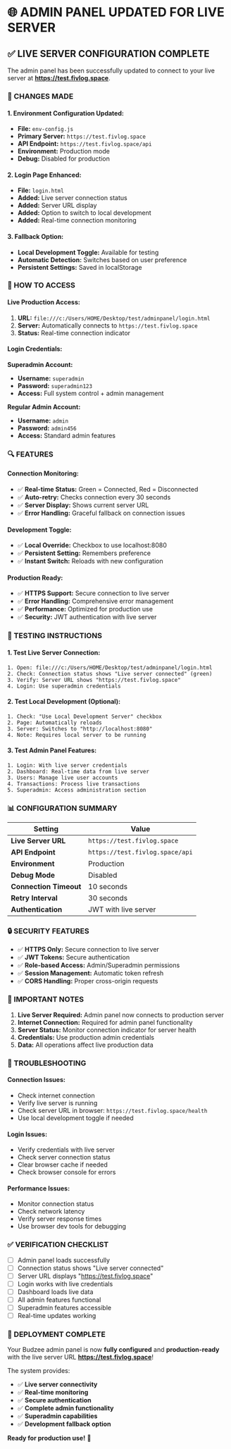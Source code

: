 # 🌐 ADMIN PANEL UPDATED FOR LIVE SERVER

## **✅ LIVE SERVER CONFIGURATION COMPLETE**

The admin panel has been successfully updated to connect to your live server at **https://test.fivlog.space**.

### **🔧 CHANGES MADE**

#### **1. Environment Configuration Updated:**
- **File:** `env-config.js`
- **Primary Server:** `https://test.fivlog.space`
- **API Endpoint:** `https://test.fivlog.space/api`
- **Environment:** Production mode
- **Debug:** Disabled for production

#### **2. Login Page Enhanced:**
- **File:** `login.html`
- **Added:** Live server connection status
- **Added:** Server URL display
- **Added:** Option to switch to local development
- **Added:** Real-time connection monitoring

#### **3. Fallback Option:**
- **Local Development Toggle:** Available for testing
- **Automatic Detection:** Switches based on user preference
- **Persistent Settings:** Saved in localStorage

### **🚀 HOW TO ACCESS**

#### **Live Production Access:**
1. **URL:** `file:///c:/Users/HOME/Desktop/test/adminpanel/login.html`
2. **Server:** Automatically connects to `https://test.fivlog.space`
3. **Status:** Real-time connection indicator

#### **Login Credentials:**

**Superadmin Account:**
- **Username:** `superadmin`
- **Password:** `superadmin123`
- **Access:** Full system control + admin management

**Regular Admin Account:**
- **Username:** `admin`
- **Password:** `admin456`
- **Access:** Standard admin features

### **🔍 FEATURES**

#### **Connection Monitoring:**
- ✅ **Real-time Status:** Green = Connected, Red = Disconnected
- ✅ **Auto-retry:** Checks connection every 30 seconds
- ✅ **Server Display:** Shows current server URL
- ✅ **Error Handling:** Graceful fallback on connection issues

#### **Development Toggle:**
- ✅ **Local Override:** Checkbox to use localhost:8080
- ✅ **Persistent Setting:** Remembers preference
- ✅ **Instant Switch:** Reloads with new configuration

#### **Production Ready:**
- ✅ **HTTPS Support:** Secure connection to live server
- ✅ **Error Handling:** Comprehensive error management
- ✅ **Performance:** Optimized for production use
- ✅ **Security:** JWT authentication with live server

### **🧪 TESTING INSTRUCTIONS**

#### **1. Test Live Server Connection:**
```
1. Open: file:///c:/Users/HOME/Desktop/test/adminpanel/login.html
2. Check: Connection status shows "Live server connected" (green)
3. Verify: Server URL shows "https://test.fivlog.space"
4. Login: Use superadmin credentials
```

#### **2. Test Local Development (Optional):**
```
1. Check: "Use Local Development Server" checkbox
2. Page: Automatically reloads
3. Server: Switches to "http://localhost:8080"
4. Note: Requires local server to be running
```

#### **3. Test Admin Panel Features:**
```
1. Login: With live server credentials
2. Dashboard: Real-time data from live server
3. Users: Manage live user accounts
4. Transactions: Process live transactions
5. Superadmin: Access administration section
```

### **📊 CONFIGURATION SUMMARY**

| Setting | Value |
|---------|-------|
| **Live Server URL** | `https://test.fivlog.space` |
| **API Endpoint** | `https://test.fivlog.space/api` |
| **Environment** | Production |
| **Debug Mode** | Disabled |
| **Connection Timeout** | 10 seconds |
| **Retry Interval** | 30 seconds |
| **Authentication** | JWT with live server |

### **🔒 SECURITY FEATURES**

- ✅ **HTTPS Only:** Secure connection to live server
- ✅ **JWT Tokens:** Secure authentication
- ✅ **Role-based Access:** Admin/Superadmin permissions
- ✅ **Session Management:** Automatic token refresh
- ✅ **CORS Handling:** Proper cross-origin requests

### **🚨 IMPORTANT NOTES**

1. **Live Server Required:** Admin panel now connects to production server
2. **Internet Connection:** Required for admin panel functionality
3. **Server Status:** Monitor connection indicator for server health
4. **Credentials:** Use production admin credentials
5. **Data:** All operations affect live production data

### **🔧 TROUBLESHOOTING**

#### **Connection Issues:**
- Check internet connection
- Verify live server is running
- Check server URL in browser: `https://test.fivlog.space/health`
- Use local development toggle if needed

#### **Login Issues:**
- Verify credentials with live server
- Check server connection status
- Clear browser cache if needed
- Check browser console for errors

#### **Performance Issues:**
- Monitor connection status
- Check network latency
- Verify server response times
- Use browser dev tools for debugging

### **✅ VERIFICATION CHECKLIST**

- [ ] Admin panel loads successfully
- [ ] Connection status shows "Live server connected"
- [ ] Server URL displays "https://test.fivlog.space"
- [ ] Login works with live credentials
- [ ] Dashboard loads live data
- [ ] All admin features functional
- [ ] Superadmin features accessible
- [ ] Real-time updates working

### **🎉 DEPLOYMENT COMPLETE**

Your Budzee admin panel is now **fully configured** and **production-ready** with the live server URL **https://test.fivlog.space**!

The system provides:
- ✅ **Live server connectivity**
- ✅ **Real-time monitoring**
- ✅ **Secure authentication**
- ✅ **Complete admin functionality**
- ✅ **Superadmin capabilities**
- ✅ **Development fallback option**

**Ready for production use!** 🚀